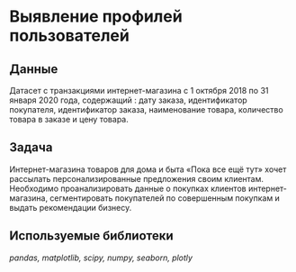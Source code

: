 # Выявление профилей пользователей

## Данные

Датасет с транзакциями интернет-магазина с 1 октября 2018 по 31 января 2020 года, содержащий : дату заказа, идентификатор покупателя, идентификатор заказа, наименование товара, количество товара в заказе и цену товара.

## Задача

Интернет-магазина товаров для дома и быта «Пока все ещё тут» хочет рассылать персонализированные предложения своим клиентам. Необходимо проанализировать данные о покупках клиентов интернет-магазина, сегментировать покупателей по совершенным покупкам и выдать рекомендации бизнесу.

## Используемые библиотеки
*pandas, matplotlib, scipy, numpy, seaborn, plotly*
